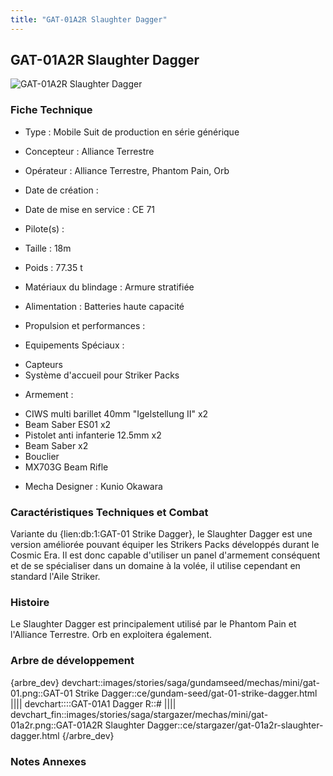 ```yaml
---
title: "GAT-01A2R Slaughter Dagger"
---
```


GAT-01A2R Slaughter Dagger
--------------------------


![GAT-01A2R Slaughter Dagger](/images/stories/saga/stargazer/mechas/gat-01a2r.png)


### Fiche Technique



- Type : Mobile Suit de production en série générique
  
- Concepteur : Alliance Terrestre
  
- Opérateur : Alliance Terrestre, Phantom Pain, Orb
  
- Date de création : 
  
- Date de mise en service : CE 71
  
- Pilote(s) : 
  
- Taille : 18m
  
- Poids : 77.35 t
  
- Matériaux du blindage : Armure stratifiée
  
- Alimentation : Batteries haute capacité
  
- Propulsion et performances : 
  
- Equipements Spéciaux :


* Capteurs
* Système d'accueil pour Striker Packs


- Armement :


* CIWS multi barillet 40mm "Igelstellung II" x2
* Beam Saber ES01 x2
* Pistolet anti infanterie 12.5mm x2
* Beam Saber x2
* Bouclier
* MX703G Beam Rifle


- Mecha Designer : Kunio Okawara


### Caractéristiques Techniques et Combat


Variante du {lien:db:1:GAT-01 Strike Dagger}, le Slaughter Dagger est une version améliorée pouvant équiper les Strikers Packs développés durant le Cosmic Era. Il est donc capable d'utiliser un panel d'armement conséquent et de se spécialiser dans un domaine à la volée, il utilise cependant en standard l'Aile Striker.


### Histoire


Le Slaughter Dagger est principalement utilisé par le Phantom Pain et l'Alliance Terrestre. Orb en exploitera également.


### Arbre de développement


{arbre\_dev}
devchart::images/stories/saga/gundamseed/mechas/mini/gat-01.png::GAT-01 Strike Dagger::ce/gundam-seed/gat-01-strike-dagger.html
||||
devchart::::GAT-01A1 Dagger R::#
||||
devchart\_fin::images/stories/saga/stargazer/mechas/mini/gat-01a2r.png::GAT-01A2R Slaughter Dagger::ce/stargazer/gat-01a2r-slaughter-dagger.html
{/arbre\_dev}

### Notes Annexes


